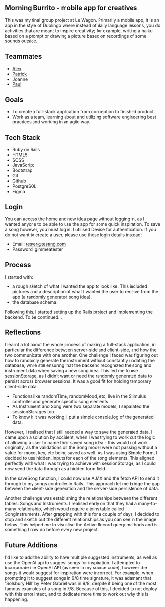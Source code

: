 ## Morning Burrito - mobile app for creatives
This was my final group project at Le Wagon. Primarily a mobile app, it is an app in the style of Duolingo where instead of daily language lessons, you do activities that are meant to inspire creativity; for example, writing a haiku based on a prompt or drawing a picture based on recordings of some sounds outside. 

## Teammates
- [Alex](https://github.com/alexandertan527)
- [Patrick](https://github.com/patricka03)
- [Joanne](https://github.com/Andrejo42)
- [Paul](https://github.com/paulosagie15)

## Goals
- To create a full-stack application from conception to finished product.
- Work as a team, learning about and utilizing software engineering best practices and working in an agile way. 

## Tech Stack
- Ruby on Rails
- HTML5
- SCSS
- JavaScript
- Bootstrap
- Git
- Github
- PostgreSQL
- Figma

## Login
You can access the home and new idea page without logging in, as I wanted anyone to be able to use the app for some quick inspiration. To save a song however, you must log in. I utilised Devise for authentication. If you do not want to create a user, please use these login details instead:

- Email: tester@testing.com
- Password: gimmeatester

## Process
I started with: 
- a rough sketch of what I wanted the app to look like. This included pictures and a description of what I wanted the user to receive from the app (a randomly generated song idea).
- the database schema.



Following this, I started setting up the Rails project and implementing the backend. To be continued...


## Reflections
I learnt a lot about the whole process of making a full-stack application, in particular the difference between server-side and client-side, and how the two communicate with one another. One challenge I faced was figuring out how to randomly generate the instrument without constantly updating the database, while still ensuring that the backend recognized the song and instrument data when saving a new song idea. This led me to use sessionStorage, as I didn’t want or need the randomly generated data to persist across browser sessions. It was a good fit for holding temporary client-side data.


- Functions like randomTime, randomMood, etc, live in the Stimulus controller and generate specific song elements.
- As Instrument and Song were two separate models, I separated the sessionStorages too.
- To know if it was working, I put a simple console.log of the generated data. 

However, I realised that I still needed a way to save the generated data. I came upon a solution by accident, when I was trying to work out the logic of allowing a user to name their saved song idea - this would not work originally, as the validations on the Song model were not passing without a value for mood, key, etc being saved as well. As I was using Simple Form, I decided to use hidden_inputs for each of the song elements. This aligned perfectly with what I was trying to achieve with sessionStorage, as I could now send the data through as a hidden form field. 


In the saveSong function, I could now use AJAX and the fetch API to send it through to my songs controller in Rails. This approach let me bridge the gap between the client-side generation and the server-side persistence of data.


Another challenge was establishing the relationships between the different tables: Songs and Instruments. I realised early on that they had a many-to-many relationship, which would require a joins table called SongInstruments. After grappling with this for a couple of days, I decided to stop and sketch out the different relationships as you can see in the image below. This helped me to visualise the Active Record query methods and is something I now do before every new project.


## Future Additions
I'd like to add the ability to have multiple suggested instruments, as well as use the OpenAI api to suggest songs for inspiration. I attempted to incorporate the OpenAI API (as seen in my source code), however the songs it would suggest for inspiration were incorrect. For example, when prompting it to suggest songs in 9/8 time signature, it was adamant that 'Solsbury Hill' by Peter Gabriel was in 9/8, despite it being one of the most famous examples of a song in 7/8. Because of this, I decided to not deploy with this error intact, and to dedicate more time to work out why this is happening.
